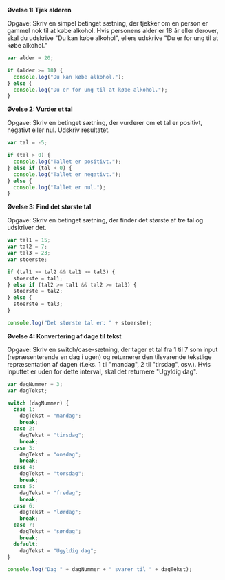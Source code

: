 **Øvelse 1: Tjek alderen**

Opgave: Skriv en simpel betinget sætning, der tjekker om en person er gammel nok til at købe alkohol. Hvis personens alder er 18 år eller derover, skal du udskrive "Du kan købe alkohol", ellers udskrive "Du er for ung til at købe alkohol."

```javascript
var alder = 20;

if (alder >= 18) {
  console.log("Du kan købe alkohol.");
} else {
  console.log("Du er for ung til at købe alkohol.");
}
```

**Øvelse 2: Vurder et tal**

Opgave: Skriv en betinget sætning, der vurderer om et tal er positivt, negativt eller nul. Udskriv resultatet.

```javascript
var tal = -5;

if (tal > 0) {
  console.log("Tallet er positivt.");
} else if (tal < 0) {
  console.log("Tallet er negativt.");
} else {
  console.log("Tallet er nul.");
}
```

**Øvelse 3: Find det største tal**

Opgave: Skriv en betinget sætning, der finder det største af tre tal og udskriver det.

```javascript
var tal1 = 15;
var tal2 = 7;
var tal3 = 23;
var stoerste;

if (tal1 >= tal2 && tal1 >= tal3) {
  stoerste = tal1;
} else if (tal2 >= tal1 && tal2 >= tal3) {
  stoerste = tal2;
} else {
  stoerste = tal3;
}

console.log("Det største tal er: " + stoerste);
```

**Øvelse 4: Konvertering af dage til tekst**

Opgave: Skriv en switch/case-sætning, der tager et tal fra 1 til 7 som input (repræsenterende en dag i ugen) og returnerer den tilsvarende tekstlige repræsentation af dagen (f.eks. 1 til "mandag", 2 til "tirsdag", osv.). Hvis inputtet er uden for dette interval, skal det returnere "Ugyldig dag".

```javascript
var dagNummer = 3;
var dagTekst;

switch (dagNummer) {
  case 1:
    dagTekst = "mandag";
    break;
  case 2:
    dagTekst = "tirsdag";
    break;
  case 3:
    dagTekst = "onsdag";
    break;
  case 4:
    dagTekst = "torsdag";
    break;
  case 5:
    dagTekst = "fredag";
    break;
  case 6:
    dagTekst = "lørdag";
    break;
  case 7:
    dagTekst = "søndag";
    break;
  default:
    dagTekst = "Ugyldig dag";
}

console.log("Dag " + dagNummer + " svarer til " + dagTekst);
```